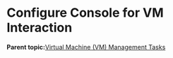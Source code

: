 <!--
SPDX-FileCopyrightText: 2023,2024 Oracle and/or its affiliates.
SPDX-License-Identifier: CC-BY-SA-4.0
-->
# Configure Console for VM Interaction

**Parent topic:**[Virtual Machine \(VM\) Management Tasks](../topics/cockpit-kvm.md)

